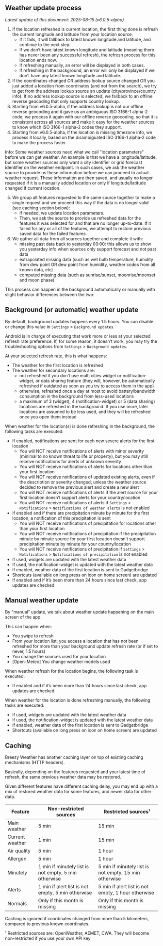 ## Weather update process

*Latest update of this document: 2025-08-15 (v6.0.5-alpha)*

1. If the location refreshed is current location, the first thing done is refresh the current longitude and latitude from your location source.
    - If it fails, it will fallback to latest known longitude and latitude, and continue to the next step.
    - If we don’t have latest known longitude and latitude (meaning there has never been any successful refresh), the refresh process for this location ends now.
    - If refreshing manually, an error will be displayed in both cases.
    - If refreshing in the background, an error will only be displayed if we don’t have any latest known longitude and latitude.
2. If the coordinates changed OR address lookup source changed OR you just added a location from coordinates (and not from the search), we try to get from the address lookup source an update (city/province/country info). If no address lookup source is selected, we fallback to an offline reverse geocoding that only supports country lookup.
3. Starting from v6.0.5-alpha, if the address lookup is not our offline reverse geocoding and it gave us an ambiguous ISO 3166-1 alpha-2 code, we process it again with our offline reverse geocoding, so that it is consistent across all sources and make it easy for the weather sources to know which ISO 3166-1 alpha-2 codes they support.
4. Starting from v6.0.5-alpha, if the location is missing timezone info, we process it locally, based on the disambiguated ISO 3166-1 alpha-2 code to make the process faster.

Info: Some weather sources need what we call "location parameters" before we can get weather. An example is that we have a longitude/latitude, but some weather sources only want a city identifier or grid forecast identifier on the weather endpoint. In such cases, we ask the weather source to provide us these information before we can proceed to actual weather request. These information are then saved, and usually no longer requested if it is a manually added location or only if longitude/latitude changed if current location.

5. We group all features requested to the same source together to make a single request and we proceed this way if the data is no longer valid (see caching section below):
    - If needed, we update location parameters.
    - Then, we ask the source to provide us refreshed data for the features it was selected for and that are no longer up-to-date. If it failed for any or all of the features, we attempt to restore previous saved data for the failed features.
6. We gather all data from all sources together and complete it with:
    - missing past data back to yesterday 00:00: this allows us to show you yesterday info when sources only support forecast and not past data
    - extrapolated missing data (such as wet bulb temperature, humidity from dew point OR dew point from humidity, weather codes from all known data, etc)
    - computed missing data (such as sunrise/sunset, moonrise/moonset and moon phase)

This process can happen in the background automatically or manually with slight behavior differences between the two:


## Background (or automatic) weather update

By default, background updates happens every 1.5 hours. You can disable or change this value in `Settings` > `Background updates`.

Android is in charge of executing that work more or less at your selected refresh rate preference. If, for some reason, it doesn’t work, you may try the troubleshooting options from `Settings` > `Background updates`.

At your selected refresh rate, this is what happens:
- The weather for the first location is refreshed
- The weather for secondary locations are:
  - not refreshed if you don’t use multi cities widget or notification-widget, or data sharing feature (they will, however, be automatically refreshed if outdated as soon as you try to access them in the app)
  - otherwise, refreshed once a day at most to avoid battery/bandwidth consumption in the background from less-used locations
  - a maximum of 3 (widget), 4 (notification-widget) or 5 (data sharing) locations are refreshed in the background. If you use more, later locations are assumed to be less used, and they will be refreshed once you open them instead

When weather for the location(s) is done refreshing in the background, the following tasks are executed:
- If enabled, notifications are sent for each new severe alerts for the first location
    - You will NOT receive notifications of alerts with minor severity (minimal to no known threat to life or property), but you may still receive notifications for alerts of unknown severity
    - You will NOT receive notifications of alerts for locations other than your first location
    - You will NOT receive notifications of updated existing alerts, even if the description or severity changed, unless the weather source decided to remove the previous alert and create a new alert
    - You will NOT receive notifications of alerts if the alert source for your first location doesn’t support alerts for your country/location
    - You will NOT receive notifications of alerts if `Settings` > `Notifications` > `Notifications of weather alerts` is not enabled
- If enabled and if there are precipitation minute by minute for the first location, a notification of this precipitation is sent
    - You will NOT receive notifications of precipitation for locations other than your first location
    - You will NOT receive notifications of precipitation if the precipitation minute by minute source for your first location doesn’t support precipitation minute by minute for your country/location
    - You will NOT receive notifications of precipitation if `Settings` > `Notifications` > `Notifications of precipitation` is not enabled
- If used, widgets are updated with the latest weather data
- If used, the notification-widget is updated with the latest weather data
- If enabled, weather data of the first location is sent to Gadgetbridge
- Shortcuts (available on long press on icon on home screen) are updated
- If enabled and if it’s been more than 24 hours since last check, app updates are checked


## Manual weather update

By "manual" update, we talk about weather update happening on the main screen of the app.

This can happen when:
- You swipe to refresh
- From your location list, you access a location that has not been refreshed for more than your background update refresh rate (or if set to never, 1.5 hours)
- You change the sources used for your location
- [Open-Meteo] You change weather models used

When weather refresh for the location begins, the following task is executed:
- If enabled and if it’s been more than 24 hours since last check, app updates are checked

When weather for the location is done refreshing manually, the following tasks are executed:
- If used, widgets are updated with the latest weather data
- If used, the notification-widget is updated with the latest weather data
- If enabled, weather data of the first location is sent to Gadgetbridge
- Shortcuts (available on long press on icon on home screen) are updated


## Caching

Breezy Weather has another caching layer on top of existing caching mechanisms (HTTP headers).

Basically, depending on the features requested and your latest time of refresh, the same previous weather data may be restored.

Given different features have different caching delay, you may end up with a mix of restored weather data for some features, and newer data for other data.

| Feature         | Non-restricted sources                               | Restricted sources¹                                   |
|-----------------|------------------------------------------------------|-------------------------------------------------------|
| Main weather    | 5 min                                                | 15 min                                                |
| Current weather | 1 min                                                | 15 min                                                |
| Air quality     | 5 min                                                | 1 hour                                                |
| Allergen        | 5 min                                                | 1 hour                                                |
| Minutely        | 1 min if minutely list is not empty, 5 min otherwise | 5 min if minutely list is not empty, 15 min otherwise |
| Alerts          | 1 min if alert list is not empty, 5 min otherwise    | 5 min if alert list is not empty, 1 hour otherwise    |
| Normals         | Only if this month is missing                        | Only if this month is missing                         |

Caching is ignored if coordinates changed from more than 5 kilometers, compared to previous known coordinates.

¹ Restricted sources are: OpenWeather, AEMET, CWA. They will become non-restricted if you use your own API key
